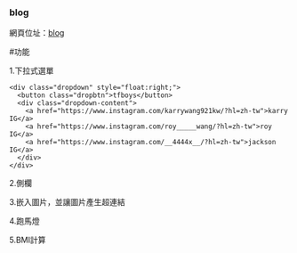 ### blog
網頁位址：[blog](https://fairy042026.github.io/wd107b/exercise/%E6%9C%9F%E6%9C%AB%E5%B0%88%E6%A1%88/tf%E5%B0%8D%E7%85%A7%E7%89%88.html)

#功能

1.下拉式選單
```
<div class="dropdown" style="float:right;">
  <button class="dropbtn">tfboys</button>
  <div class="dropdown-content">
    <a href="https://www.instagram.com/karrywang921kw/?hl=zh-tw">karry IG</a>
    <a href="https://www.instagram.com/roy_____wang/?hl=zh-tw">roy IG</a>
    <a href="https://www.instagram.com/__4444x__/?hl=zh-tw">jackson IG</a>
  </div>
</div>
```

2.側欄

3.嵌入圖片，並讓圖片產生超連結

4.跑馬燈

5.BMI計算

